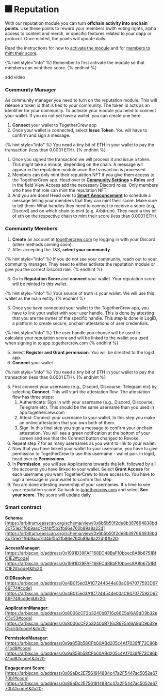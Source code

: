 # 🎆 Reputation

With our reputation module you can turn **offchain activity into onchain points**. Use these points to reward your members bwith voting rights, alpha access to content and merch, or specific features related to your dapp or protocol. Once minted, the points will update daily.&#x20;

Read the instructions for how to [activate the module](reputation.md#community-manager) and for [members to mint their score](reputation.md#community-members).

{% hint style="info" %}
Remember to first activate the module so that members can mint their score.&#x20;
{% endhint %}



add video



### Community Manager

As community manager you need to turn on the reputation module. This will release a token id that is tied to your community. The token id acts as an identifier for your community. To activate your module you need to connect your wallet. If you do not yet have a wallet, you can create one here



1. **Connect** your wallet to TogetherCrew app
2. Once your wallet is connected, select **Issue Token**. You will have to confirm and sign a message.&#x20;

{% hint style="info" %}
You need a tiny bit of ETH in your wallet to pay the transaction (less than 0.0001 ETH).
{% endhint %}

1. Once you signed the transaction we will process it and issue a token. This might take a minute, depending on the chain. A message will appear in the reputation module once the transaction is processed.&#x20;
2. Members can only mint their reputation NFT if you give them access to the TogetherCrew app. Head over to [**Community Settings**](../fundamentals/settings.md) **> Roles** and in the field View Access add the necessary Discord roles. Only members who have that role can mint the reputation NFT.
3. And you are done! Head over to [**Smart Announcement**](smart-announcements.md) to schedule a message telling your members that they can mint their score. Make sure to tell them: What handles they need to connect to receive a score (e.g, Discord) and on which chain to mint (e.g, Arbitrum). They need a tiny bit of eth on the respective chain to mint their score (less than 0.0001 ETH).

### Community Members

1. **Create** an account at [togethercrew.com](https://togethercrew.com) by logging in with your Discord (other methods coming soon).
2. After accepting the T\&S, **select your community**_._&#x20;

{% hint style="info" %}
If you do not see your community, reach out to your community manager. They need to either  activate the reputation module or give you the correct Discord role.&#x20;
{% endhint %}

3. Go to **Reputation Score** and **connect** your wallet. Your reputation score will be minted to this wallet.&#x20;

{% hint style="info" %}
Your source of truth is your wallet. We will use this wallet as the main entity.
{% endhint %}

3. Once you have connected your wallet to the TogetherCrew app, you have to link your wallet with your user handle. This is done by attesting that you are the owner of the specific handle. This step is done in LogID, a platform to create secure, onchain attestations of user credentials.&#x20;

{% hint style="info" %}
The user handle you choose will be used to calculate your reputation score and will be linked to the wallet you used when signing in to app.togethercrew.com
{% endhint %}

5. Select **Register and Grant permission**_._ You will be directed to the logid app.&#x20;
6. **Connect** your wallet

{% hint style="info" %}
You need a tiny bit of ETH in your wallet to pay the transaction (less than 0.0001 ETH).
{% endhint %}



5. First connect your username (e.g., Discord, Discourse, Telegram etc)  by selecting **Connect**. This will start the attestation flow. The attestation flow has three steps:
   1. Authenticate: Sign in with your username (e.g., Discord, Discourse, Telegram etc). This should be the same username than you used in app.togethercrew.com
   2. Attest: Connect your username to your wallet. In this step you make an online attestation that you own both of them.&#x20;
   3. Sign: In this final step you sign a message to confirm your onchain attestation. You will see a green notification at the bottom of your screen and see that the Connect button changed to Revoke.&#x20;
6. Repeat step 7 for as many usernames as you want to link to your wallet.
7. Now that you have linked your wallet to your username, you have to give permission to TogetherCrew to use this username - wallet pair. In logid, head over to **Permissions**.&#x20;
8. In **Permission**, you will see Applications towards the left, followed by all the accounts you have linked to your wallet. Select **Grant Access** for each username you want TogetherCrew to have access to. You have to sign a message in your wallet to confirm this step.&#x20;
9. You are done attesting ownership of your usernames. It's time to see your reputation score! Go back to [togethercrew.com](https://togethercrew.com) and select **See your score.** The score will update daily.



### Smart contract

**Schema**: [https://arbitrum.easscan.org/schema/view/0x6b5b50f2de8b387664838bd3c751e21f6b9aac7cf4bf5b2fb86e760b89a8a22d](https://arbitrum.easscan.org/schema/view/0x6b5b50f2de8b387664838bd3c751e21f6b9aac7cf4bf5b2fb86e760b89a8a22d)&#x20;

**AccessManager**: [https://arbiscan.io/address/0x1991D39FAF168EC48BaF10bbec8A8b6751BfC1E2#code](https://arbiscan.io/address/0x1991D39FAF168EC48BaF10bbec8A8b6751BfC1E2#code)&#x20;

**OIDResolver**: [https://arbiscan.io/address/0x4B015ed3A1C7244544e00aC947077593D6789F74#code](https://arbiscan.io/address/0x4B015ed3A1C7244544e00aC947077593D6789F74#code)&#x20;

**ApplicationManager**: [https://arbiscan.io/address/0x8006cCF2b3240bB716c86E5a16A9dD9b32eC5c53#code](https://arbiscan.io/address/0x8006cCF2b3240bB716c86E5a16A9dD9b32eC5c53#code)&#x20;

**PermissionManager:** [https://arbiscan.io/address/0x9a85Bb58CFb60ABd205c4Af7039fF73C86b41bd8#code](https://arbiscan.io/address/0x9a85Bb58CFb60ABd205c4Af7039fF73C86b41bd8#code)&#x20;

**Engagement Score:** [https://arbiscan.io/address/0x89aDc2E7561914884c47a2F5447ac5052e6770b1#code](https://arbiscan.io/address/0x89aDc2E7561914884c47a2F5447ac5052e6770b1#code)&#x20;


